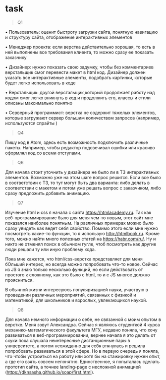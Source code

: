 # task

> Q1

•	Пользователь: оценит быстроту загрузки сайта, понятную навигацию и структуру сайта, отображение интерактивных элементов 

•	Менеджер проекта: если верстка действительно хорошая, то есть в ней выполнены все требования клиента, то можно сразу ее показать заказчику 

•	Дизайнер: нужно показать свою задумку,  чтобы без комментариев верстальщик смог перевести макет в html код. Дизайнер должен указать все интерактивные элементы, подобрать картинки, которые будет легко использовать в коде

•	Верстальщик: другой верстальщик,который продолжает работу над кодом смог легко вникнуть в код и продолжить его, классы и стили описаны максимально понятно

•	Серверный программист: верстка не содержит тяжелых элементов, которые загружают сервер большим количеством запросов (например, используются спрайты )

> Q4

Пишу код в Atom, здесь есть возможность подключить различные пакеты. Например, чтобы редактор подсвечивал ошибки или красиво оформлял код со всеми отступами. 

> Q6

Для начала стоит уточнить у дизайнера не было ли в ТЗ интерактивных элементов. Возможно уже на этом шаге вопрос решится. Если все было в соответствии с ТЗ, то тут могут быть два варианта: либо делать в соответствии с макетом и потом уже решать вопрос с заказчиком, либо сразу предложить добавить анимацию. 

> Q7

Изучение html и css я начала с сайта https://htmlacademy.ru. Так как веб-программирование было для меня чем-то новым, этот сайт мне показался наиболее понятным. На различных примерах можно было сразу увидеть как ведет себя свойство. Помимо этого если мне нужно посмотреть какие-то функции, то я использую http://htmlbook.ru. Кроме того, можно найти много полезных статей на https://habr.com/ru/. Ну и никто не отменял поиск в обычном гугле, чтоб посмотреть как другие люди решали ту или иную проблему кода.

Пока мне кажется, что html/css-верстка представляет для меня бОльший интерес, но всегда можно попробовать что-то новое. Сейчас из JS я знаю только несколько функций, но если действовать от простого к сложному, как это было с html, то и с JS многое должно проясниться. 

В обычной жизни интересуюсь популяризацией науки, участвую в проведении различных мероприятий, связанных с физикой и математикой, для школьников и взрослых, увлекающихся наукой. 

> Q8

Для начала немного информации о себе, не связанной с моим опытом в верстке. Меня зовут Александра. Сейчас я являюсь студенткой 4 курса механико-математического факультета МГУ, недавно поняла, что хочу развиваться в веб-программировании, вернее начала я это делать от скуки пока слушала неинтересные дистанционные пары в университете, а потом неожиданно для себя втянулась и решила попробовать развиваться в этой сфере. Но в первую очередь я поняла, что чтобы устроиться на работу или хотя бы на стажировку нужен опыт, а где его взять совсем непонятно. Единственное, я попыталась сделать прототип сайта, а точнее landing-page c несложной анимацией (https://dknsasha.github.io/soap/first.html). 
